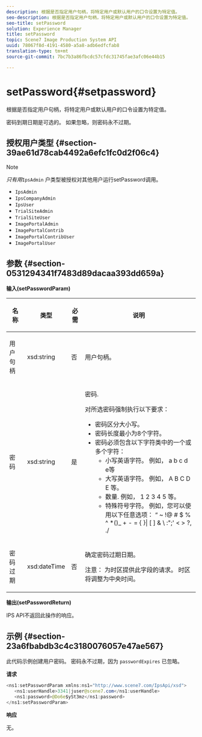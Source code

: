 ```yaml
---
description: 根据是否指定用户句柄，将特定用户或默认用户的口令设置为特定值。
seo-description: 根据是否指定用户句柄，将特定用户或默认用户的口令设置为特定值。
seo-title: setPassword
solution: Experience Manager
title: setPassword
topic: Scene7 Image Production System API
uuid: 78067f8d-4191-4580-a5a8-adb6edfcfab8
translation-type: tm+mt
source-git-commit: 7bc7b3a86fbcdc57cfdc31745fae3afc06e44b15

---
```



# setPassword{#setpassword}

根据是否指定用户句柄，将特定用户或默认用户的口令设置为特定值。

密码到期日期是可选的。 如果忽略，则密码永不过期。

## 授权用户类型 {#section-39ae61d78cab4492a6efc1fc0d2f06c4}

>[!NOTE]
>
>*只有用*`IpsAdmin` 户类型被授权对其他用户运行setPassword调用。

* `IpsAdmin`
* `IpsCompanyAdmin`
* `IpsUser`
* `TrialSiteAdmin`
* `TrialSiteUser`
* `ImagePortalAdmin`
* `ImagePortalContrib`
* `ImagePortalContribUser`
* `ImagePortalUser`

## 参数 {#section-0531294341f7483d89dacaa393dd659a}

**输入(setPasswordParam)**

<table id="table_BF54512811344E0B979C5070354E8048"> 
 <thead> 
  <tr> 
   <th colname="col1" class="entry"> <p>名称 </p> </th> 
   <th colname="col2" class="entry"> <p>类型 </p> </th> 
   <th colname="col3" class="entry"> <p>必需 </p> </th> 
   <th colname="col4" class="entry"> <p>说明 </p> </th> 
  </tr> 
 </thead>
 <tbody> 
  <tr> 
   <td colname="col1"> <p> <span class="codeph"> 用 <span class="varname"> 户句柄 </span></span> </p> </td> 
   <td colname="col2"> <p> <span class="codeph"> xsd:string </span> </p> </td> 
   <td colname="col3"> <p>否 </p> </td> 
   <td colname="col4"> <p>用户句柄。 </p> </td> 
  </tr> 
  <tr> 
   <td colname="col1"> <p> <span class="codeph"> <span class="varname"> 密码 </span></span> </p> </td> 
   <td colname="col2"> <p> <span class="codeph"> xsd:string </span> </p> </td> 
   <td colname="col3"> <p>是 </p> </td> 
   <td colname="col4"> <p>密码. </p> <p>对所选密码强制执行以下要求： </p> <p> 
     <ul id="ul_E5BE3621127C476788412174584075B3"> 
      <li id="li_0132852AFD774659A0224C450F19418C">密码区分大小写。 </li> 
      <li id="li_71224B3A89C8461AB689BAD383EC8CEA">密码长度最小为8个字符。 </li> 
      <li id="li_C21B6843EA734D1ABE0580185F775408">密码必须包含以下字符类中的一个或多个字符： 
       <ul id="ul_D5D3911AD6214035BBD2AB8350A459C7"> 
        <li id="li_6E3F084100104F2CBCF130EF8852C7B7">小写英语字符。 例如， <span class="codeph"> a b c d </span> e等 </li> 
        <li id="li_1FDED8D7348842BC857320D797D41217">大写英语字符。 例如， <span class="codeph"> A B C D E </span> 等。 </li> 
        <li id="li_C3C4D5412AA749F3B78F37B2B696CF80">数量. 例如， <span class="codeph"> 1 2 3 4 5 </span> 等。 </li> 
        <li id="li_2730798F26E74B878BEDE510CD06D8DD">特殊符号字符。 例如，您可以使用以下任意选项： <span class="codeph"> “ ~ !@ # $ % ^ *()_ + - = { }| [ ] &amp; \ :";' &lt; &gt; ?, ./ </span> </li> 
       </ul> </li> 
     </ul> </p> </td> 
  </tr> 
  <tr> 
   <td colname="col1"> <p> <span class="codeph"> 密 <span class="varname"> 码过期 </span></span> </p> </td> 
   <td colname="col2"> <p> <span class="codeph"> xsd:dateTime </span> </p> </td> 
   <td colname="col3"> <p>否 </p> </td> 
   <td colname="col4"> <p>确定密码过期日期。 <p>注意： 为时区提供此字段的请求。 时区将调整为中央时间。 </p> </p> </td> 
  </tr> 
 </tbody> 
</table>

**输出(setPasswordReturn)**

IPS API不返回此操作的响应。

## 示例 {#section-23a6fbabdb3c4c3180076057e47ae567}

此代码示例创建用户密码。 密码永不过期，因为 `passwordExpires` 已忽略。

**请求**

```java
<ns1:setPasswordParam xmlns:ns1="http://www.scene7.com/IpsApi/xsd">  
   <ns1:userHandle>3341|juser@scene7.com</ns1:userHandle> 
   <ns1:password>@Do6e$ySt3mz</ns1:password> 
</ns1:setPasswordParam>
```

**响应**

无。
